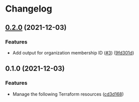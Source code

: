 # Changelog

## [0.2.0](https://www.github.com/dhoppeIT/terraform-tfe-organization/compare/v0.1.0...v0.2.0) (2021-12-03)


### Features

* Add output for organization membership ID ([#3](https://www.github.com/dhoppeIT/terraform-tfe-organization/issues/3)) ([9fd301d](https://www.github.com/dhoppeIT/terraform-tfe-organization/commit/9fd301df9ea973545014c159dde9e580ea62462a))

## 0.1.0 (2021-12-03)


### Features

* Manage the following Terraform resources ([cd3d168](https://www.github.com/dhoppeIT/terraform-tfe-organization/commit/cd3d16881bcf08cecc4ca3fe8712c94e8f7e75e6))
